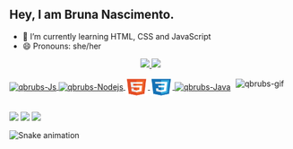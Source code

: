 ## Hey, I am Bruna Nascimento.

* 🌱 I’m currently learning HTML, CSS and JavaScript
* 😄 Pronouns: she/her

<div align="center">
  <a href="https://github.com/qbrubs">
  <img height="180em" src="https://github-readme-stats.vercel.app/api?username=qbrubs&show_icons=true&theme=gruvbox_light&include_all_commits=true&count_private=true"/>
  <img height="180em" src="https://github-readme-stats.vercel.app/api/top-langs/?username=qbrubs&layout=compact&langs_count=7&theme=gruvbox_light"/>
</div>

<div style="display: inline_block"><br>
  <img align="center" alt="qbrubs-Js" height="30" width="40" src="https://cdn.jsdelivr.net/gh/devicons/devicon/icons/javascript/javascript-plain.svg">
  <img align="center" alt="qbrubs-Nodejs" height="30" width="40" src="https://cdn.jsdelivr.net/gh/devicons/devicon/icons/nodejs/nodejs-original.svg">
  <img align="center" alt="qbrubs-HTML" height="30" width="40" src="https://raw.githubusercontent.com/devicons/devicon/master/icons/html5/html5-original.svg">
  <img align="center" alt="qbrubs-CSS" height="30" width="40" src="https://raw.githubusercontent.com/devicons/devicon/master/icons/css3/css3-original.svg">
  <img align="center" alt="qbrubs-Java" height="40" width="50" src="https://cdn.jsdelivr.net/gh/devicons/devicon/icons/java/java-original-wordmark.svg">
  <img align="right" alt="qbrubs-gif" height="100" width="100" src="https://user-images.githubusercontent.com/103202544/168700085-ea41c9bd-493b-4368-a269-3ab07fa08f9f.gif">
 
</div>
  
  ##
  
 <div> 
  <a href="https://instagram.com/qbrubs" target="_blank"><img src="https://img.shields.io/badge/-Instagram-%23E4405F?style=for-the-badge&logo=instagram&logoColor=white" target="_blank"></a> 
  <a href="mailto:qbrubs@hotmail.com"><img src="https://img.shields.io/badge/Microsoft_Outlook-0078D4?style=for-the-badge&logo=microsoft-outlook&logoColor=white" target="_blank"></a>
  <a href="https://www.linkedin.com/in/qbrubs" target="_blank"><img src="https://img.shields.io/badge/-LinkedIn-%230077B5?style=for-the-badge&logo=linkedin&logoColor=white" target="_blank"></a> 

  ![Snake animation](https://github.com/qbrubs/qbrubs/blob/output/github-contribution-grid-snake.svg)
 
</div>
